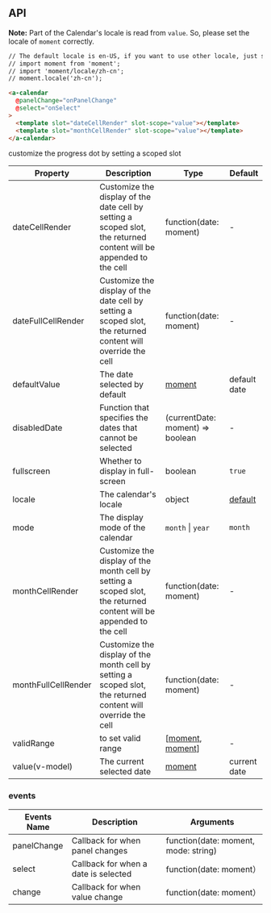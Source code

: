 
## API

**Note:** Part of the Calendar's locale is read from `value`. So, please set the locale of `moment` correctly.

````html
// The default locale is en-US, if you want to use other locale, just set locale in entry file globally.
// import moment from 'moment';
// import 'moment/locale/zh-cn';
// moment.locale('zh-cn');

<a-calendar
  @panelChange="onPanelChange"
  @select="onSelect"
>
  <template slot="dateCellRender" slot-scope="value"></template>
  <template slot="monthCellRender" slot-scope="value"></template>
</a-calendar>
````
customize the progress dot by setting a scoped slot

| Property | Description | Type | Default |
| -------- | ----------- | ---- | ------- |
| dateCellRender | Customize the display of the date cell by setting a scoped slot, the returned content will be appended to the cell | function(date: moment) | - |
| dateFullCellRender | Customize the display of the date cell by setting a scoped slot, the returned content will override the cell | function(date: moment) | - |
| defaultValue | The date selected by default | [moment](http://momentjs.com/) | default date |
| disabledDate | Function that specifies the dates that cannot be selected | (currentDate: moment) => boolean | - |
| fullscreen | Whether to display in full-screen | boolean | `true` |
| locale | The calendar's locale | object | [default](https://github.com/vueComponent/ant-design-vue/blob/master/components/date-picker/locale/example.json) |
| mode | The display mode of the calendar | `month` \| `year` | `month` |
| monthCellRender | Customize the display of the month cell by setting a scoped slot, the returned content will be appended to the cell | function(date: moment) | - |
| monthFullCellRender | Customize the display of the month cell by setting a scoped slot, the returned content will override the cell | function(date: moment) | - |
| validRange | to set valid range | \[[moment](http://momentjs.com/), [moment](http://momentjs.com/)] | - |
| value(v-model) | The current selected date | [moment](http://momentjs.com/) | current date |

### events
| Events Name | Description | Arguments |
| --- | --- | --- |
| panelChange | Callback for when panel changes | function(date: moment, mode: string) | - |
| select | Callback for when a date is selected | function(date: moment） | - |
| change | Callback for when value change | function(date: moment） | - |

